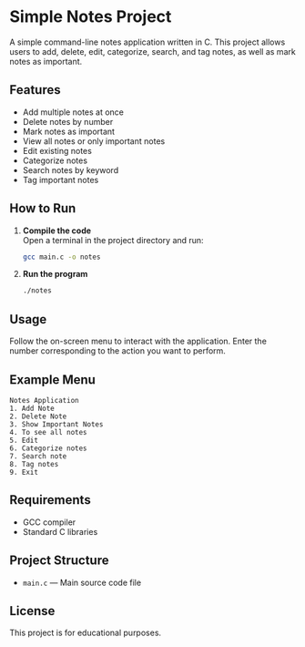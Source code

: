 # Simple Notes Project

A simple command-line notes application written in C. This project allows users to add, delete, edit, categorize, search, and tag notes, as well as mark notes as important.

## Features

- Add multiple notes at once
- Delete notes by number
- Mark notes as important
- View all notes or only important notes
- Edit existing notes
- Categorize notes
- Search notes by keyword
- Tag important notes

## How to Run

1. **Compile the code**  
   Open a terminal in the project directory and run:
   ```sh
   gcc main.c -o notes
   ```

2. **Run the program**  
   ```sh
   ./notes
   ```

## Usage

Follow the on-screen menu to interact with the application. Enter the number corresponding to the action you want to perform.

## Example Menu

```
Notes Application
1. Add Note
2. Delete Note
3. Show Important Notes
4. To see all notes
5. Edit
6. Categorize notes
7. Search note
8. Tag notes
9. Exit
```

## Requirements

- GCC compiler
- Standard C libraries

## Project Structure

- `main.c` — Main source code file

## License

This project is for educational purposes.
